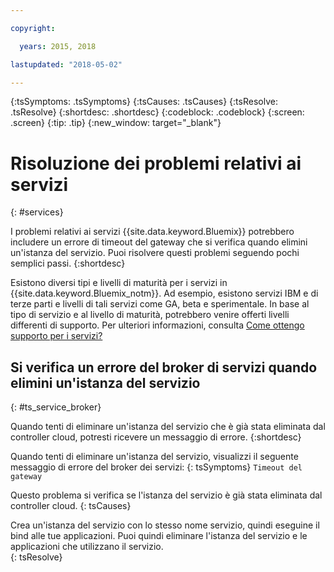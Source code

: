 ```yaml
---

copyright:

  years: 2015, 2018

lastupdated: "2018-05-02"

---
```



{:tsSymptoms: .tsSymptoms}
{:tsCauses: .tsCauses}
{:tsResolve: .tsResolve}
{:shortdesc: .shortdesc}
{:codeblock: .codeblock}
{:screen: .screen}
{:tip: .tip}
{:new_window: target="_blank"}


# Risoluzione dei problemi relativi ai servizi
{: #services}

I problemi relativi ai servizi {{site.data.keyword.Bluemix}} potrebbero includere un errore di timeout del gateway che si verifica quando elimini un'istanza del servizio. Puoi risolvere questi problemi seguendo pochi semplici passi.
{:shortdesc}

Esistono diversi tipi e livelli di maturità per i servizi in {{site.data.keyword.Bluemix_notm}}. Ad esempio, esistono servizi IBM e di terze parti e livelli di tali servizi come GA, beta e sperimentale. In base al tipo di servizio e al livello di maturità, potrebbero venire offerti livelli differenti di supporto. Per ulteriori informazioni, consulta [Come ottengo supporto per i servizi?](/docs/get-support/servicessupport.html#support-different-services)

## Si verifica un errore del broker di servizi quando elimini un'istanza del servizio
{: #ts_service_broker}

Quando tenti di eliminare un'istanza del servizio che è già stata eliminata dal controller cloud,
potresti ricevere un messaggio di errore.
{:shortdesc}

Quando tenti di eliminare un'istanza del servizio, visualizzi il seguente messaggio di errore del broker dei servizi:
{: tsSymptoms}
`Timeout del gateway`

Questo problema si verifica se l'istanza del servizio è già stata eliminata dal controller cloud.
{: tsCauses}

Crea un'istanza del servizio con lo stesso nome servizio, quindi eseguine il bind alle tue applicazioni. Puoi quindi eliminare l'istanza del servizio e le applicazioni che utilizzano il servizio.   
{: tsResolve}
